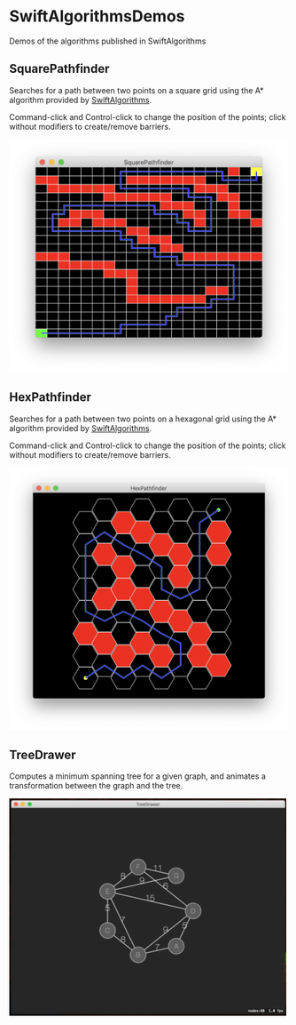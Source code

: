 # SwiftAlgorithmsDemos
Demos of the algorithms published in SwiftAlgorithms

## SquarePathfinder
Searches for a path between two points on a square grid using the A* algorithm provided by [SwiftAlgorithms](https://github.com/brend/SwiftAlgorithms).

Command-click and Control-click to change the position of the points; click without modifiers to create/remove barriers.

![SquarePathfinder finds a path on a square grid](Screenshots/SquarePathfinder01.png)

## HexPathfinder 
Searches for a path between two points on a hexagonal grid using the A* algorithm provided by [SwiftAlgorithms](https://github.com/brend/SwiftAlgorithms).

Command-click and Control-click to change the position of the points; click without modifiers to create/remove barriers.

![HexPathfinder finds a path on a hexagonal grid](Screenshots/HexPathfinder01.png)

## TreeDrawer
Computes a minimum spanning tree for a given graph, and animates a transformation between the graph and the tree.

![TreeDrawer presents the solution of the Wikipedia sample of a minimum spanning tree](Screenshots/MST01.gif)
